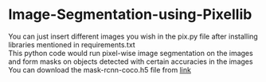 # Image-Segmentation-using-Pixellib
You can just insert different images you wish in the pix.py file after installing libraries mentioned in requirements.txt<br>
This python code would run pixel-wise image segmentation on the images and form masks on objects detected with certain accuracies in the images<br>
You can download the mask-rcnn-coco.h5 file from [link](https://github.com/matterport/Mask_RCNN/releases)
